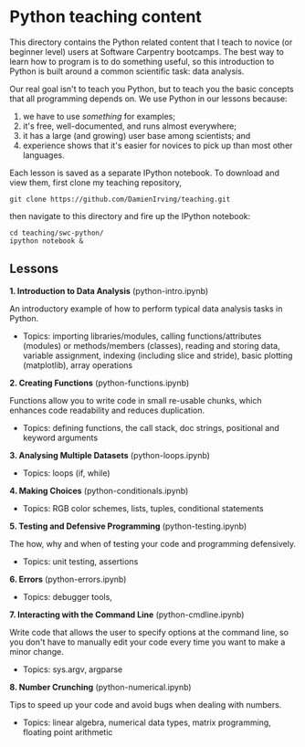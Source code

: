 Python teaching content
=======================

This directory contains the Python related content that I teach to novice (or beginner 
level) users at Software Carpentry bootcamps. The best way to learn how to program is to 
do something useful, so this introduction to Python is built around a common scientific 
task: data analysis.

Our real goal isn't to teach you Python, but to teach you the basic concepts that all 
programming depends on. We use Python in our lessons because:

1.  we have to use *something* for examples;
2.  it's free, well-documented, and runs almost everywhere;
3.  it has a large (and growing) user base among scientists; and
4.  experience shows that it's easier for novices to pick up than most other languages.

Each lesson is saved as a separate IPython notebook. To download and view them,
first clone my teaching repository,

    git clone https://github.com/DamienIrving/teaching.git

then navigate to this directory and fire up the IPython notebook:

    cd teaching/swc-python/
    ipython notebook &


Lessons
-------

**1. Introduction to Data Analysis** (python-intro.ipynb) 

An introductory example of how to perform typical data analysis tasks in Python. 
* Topics: importing libraries/modules, calling functions/attributes (modules) or 
  methods/members (classes), reading and storing data, variable assignment, indexing 
  (including slice and stride), basic plotting (matplotlib), array operations

**2. Creating Functions** (python-functions.ipynb) 

Functions allow you to write code in small re-usable chunks, which enhances code 
readability and reduces duplication. 
* Topics: defining functions, the call stack, doc strings, positional and keyword 
  arguments 

**3. Analysing Multiple Datasets** (python-loops.ipynb) 

* Topics: loops (if, while)

**4. Making Choices** (python-conditionals.ipynb) 

* Topics: RGB color schemes, lists, tuples, conditional statements

**5. Testing and Defensive Programming** (python-testing.ipynb) 

The how, why and when of testing your code and programming defensively. 
* Topics: unit testing, assertions

**6. Errors** (python-errors.ipynb) 

* Topics: debugger tools,  

**7. Interacting with the Command Line** (python-cmdline.ipynb) 

Write code that allows the user to specify options at the command line, so you don't have 
to manually edit your code every time you want to make a minor change.
* Topics: sys.argv, argparse

**8. Number Crunching** (python-numerical.ipynb) 

Tips to speed up your code and avoid bugs when dealing with numbers. 
* Topics: linear algebra, numerical data types, matrix programming, floating point 
  arithmetic